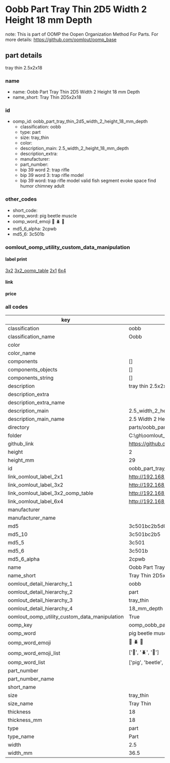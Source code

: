 # Oobb Part Tray Thin 2D5 Width 2 Height 18 mm Depth  

note: This is part of OOMP the Oopen Organization Method For Parts. For more details: https://github.com/oomlout/oomp_base

##  part details
  



tray thin 2.5x2x18



### name
* name: Oobb Part Tray Thin 2D5 Width 2 Height 18 mm Depth
* name_short: Tray Thin 2D5x2x18 
### id
* oomp_id: oobb_part_tray_thin_2d5_width_2_height_18_mm_depth
  * classification: oobb
  * type: part
  * size: tray_thin
  * color: 
  * description_main: 2.5_width_2_height_18_mm_depth
  * description_extra: 
  * manufacturer: 
  * part_number: 
  * bip 39 word 2: trap rifle
  * bip 39 word 3: trap rifle model
  * bip 39 word: trap rifle model valid fish segment evoke space find humor chimney adult

### other_codes
* short_code: 
* oomp_word: pig beetle muscle
* oomp_word_emoji :pig: :beetle: :muscle:
* md5_6_alpha: 2cpwb
* md5_6: 3c501b






### oomlout_oomp_utility_custom_data_manipulation
#### label print
[3x2](http://192.168.1.245:1112/?label=oomp%202cpwb)
[3x2_oomp_table](http://192.168.1.108:1112/?label=oomp%202cpwb)
[2x1](http://192.168.1.242:1112/?label=oomp%202cpwb)
[6x4](http://192.168.1.55:1112/?label=oomp%202cpwb)    

#### link

                              

#### price







### all codes 
| key | value |  
| --- | --- |  
| classification | oobb |  
| classification_name | Oobb |  
| color |  |  
| color_name |  |  
| components | [] |  
| components_objects | [] |  
| components_string | [] |  
| description | tray thin 2.5x2x18 |  
| description_extra |  |  
| description_extra_name |  |  
| description_main | 2.5_width_2_height_18_mm_depth |  
| description_main_name | 2.5 Width 2 Height 18 mm Depth |  
| directory | parts/oobb_part_tray_thin_2d5_width_2_height_18_mm_depth |  
| folder | C:\gh\oomlout_oobb_version_4_generated_parts\parts\oobb_part_tray_thin_2d5_width_2_height_18_mm_depth |  
| github_link | https://github.com/oomlout/oomlout_oomp_part_src/tree/main/parts/oobb_part_tray_thin_2d5_width_2_height_18_mm_depth |  
| height | 2 |  
| height_mm | 29 |  
| id | oobb_part_tray_thin_2d5_width_2_height_18_mm_depth |  
| link_oomlout_label_2x1 | http://192.168.1.242:1112/?label=oomp%202cpwb |  
| link_oomlout_label_3x2 | http://192.168.1.245:1112/?label=oomp%202cpwb |  
| link_oomlout_label_3x2_oomp_table | http://192.168.1.108:1112/?label=oomp%202cpwb |  
| link_oomlout_label_6x4 | http://192.168.1.55:1112/?label=oomp%202cpwb |  
| manufacturer |  |  
| manufacturer_name |  |  
| md5 | 3c501bc2b5d049c30cabdf0d1d2e6f3a |  
| md5_10 | 3c501bc2b5 |  
| md5_5 | 3c501 |  
| md5_6 | 3c501b |  
| md5_6_alpha | 2cpwb |  
| name | Oobb Part Tray Thin 2D5 Width 2 Height 18 mm Depth |  
| name_short | Tray Thin 2D5x2x18  |  
| oomlout_detail_hierarchy_1 | oobb |  
| oomlout_detail_hierarchy_2 | part |  
| oomlout_detail_hierarchy_3 | tray_thin |  
| oomlout_detail_hierarchy_4 | 18_mm_depth |  
| oomlout_oomp_utility_custom_data_manipulation | True |  
| oomp_key | oomp_oobb_part_tray_thin_2d5_width_2_height_18_mm_depth |  
| oomp_word | pig beetle muscle |  
| oomp_word_emoji | :pig: :beetle: :muscle: |  
| oomp_word_emoji_list | [':pig:', ':beetle:', ':muscle:'] |  
| oomp_word_list | ['pig', 'beetle', 'muscle'] |  
| part_number |  |  
| part_number_name |  |  
| short_name |  |  
| size | tray_thin |  
| size_name | Tray Thin |  
| thickness | 18 |  
| thickness_mm | 18 |  
| type | part |  
| type_name | Part |  
| width | 2.5 |  
| width_mm | 36.5 |  
